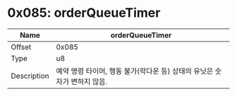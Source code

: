 # 0x085: orderQueueTimer

| Name | orderQueueTimer |
| ----| ------------ |
| Offset | 0x085 |
| Type | u8 |
| Description | 예약 명령 타이머, 행동 불가(락다운 등) 상태의 유닛은 숫자가 변하지 않음. |<br>

